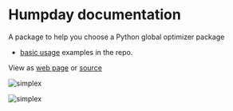 # Humpday documentation

A package to help you choose a Python global optimizer package


- [basic usage](https://github.com/microprediction/humpday/tree/main/examples/basic_usage) examples in the repo.




View as [web page](https://microprediction.github.io/humpday/) or [source](https://github.com/microprediction/humpday/blob/main/docs/TEMPLATE.md)


![simplex](/humpday/assets/images/simplex_map.png)



 
  


![simplex](https://i.imgur.com/elu5muO.png)
